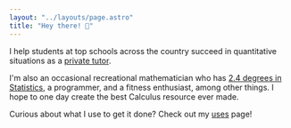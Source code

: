 ```yaml
---
layout: "../layouts/page.astro"
title: "Hey there! 👋"
---
```


I help students at top schools across the country succeed in quantitative situations as a [private tutor](/tutor).

I'm also an occasional recreational mathematician who has [2.4 degrees in Statistics](/education), a programmer, and a fitness enthusiast, among other things. I hope to one day create the best Calculus resource ever made.

Curious about what I use to get it done? Check out my [uses](/uses) page!

